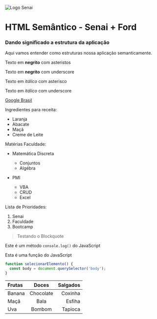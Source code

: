 ![Logo Senai](https://upload.wikimedia.org/wikipedia/commons/thumb/8/8c/SENAI_S%C3%A3o_Paulo_logo.png/1280px-SENAI_S%C3%A3o_Paulo_logo.png)
# HTML Semântico - Senai + Ford
### Dando significado a estrutura da aplicação
Aqui vamos entender como estruturas nossa aplicação semanticamente.

Texto em **negrito** com asteristos

Texto em __negrito__ com underscore

Texto em *itálico* com asterisco

Texto em _itálico_ com underscore

[Google Brasil](https://www.google.com.br/)


Ingredientes para receita:
* Laranja
* Abacate
* Maçã
* Creme de Leite

Matérias Faculdade:
* Matemática Discreta
    * Conjuntos
    * Algébra

* PMI
  * VBA
  * CRUD
  * Excel
 
Lista de Prioridades:
1. Senai
2. Faculdade
3. Bootcamp
 
> Testando o Blockquote

Este é um método `console.log()` do JavaScript

Esta é uma função do JavaScript
```javascript
function selecionarElemento() {
  const body = document.querySelector('body');
}
```

Frutas | Doces | Salgados
:-------|:-------:|----------:
Banana | Chocolate | Coxinha
Maçã   | Bala  | Esfiha
Uva    | Bombom | Tapioca


